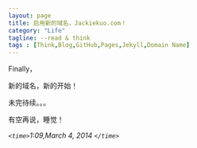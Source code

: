 ```yaml
---
layout: page
title: 启用新的域名，Jackiekuo.com！
category: "Life"
tagline: --read & think
tags : [Think,Blog,GitHub,Pages,Jekyll,Domain Name]
---
```


Finally，

新的域名，新的开始！

未完待续。。。

有空再说，睡觉！

*`<time>`1:09,March 4, 2014 `</time>`*